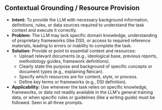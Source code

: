 ## Contextual Grounding / Resource Provision

*   **Intent:** To provide the LLM with necessary background information, definitions, rules, or data sources required to understand the task context and execute it correctly.
*   **Problem:** The LLM may lack specific domain knowledge, understanding of proprietary frameworks (like DSI), or access to required reference materials, leading to errors or inability to complete the task.
*   **Solution:** Provide or point to essential context and resources:
    *   Upload relevant documents (e.g., ideological base, previous reports, methodology guides, framework definitions).
    *   Clearly state the purpose and background of specific concepts or document types (e.g., explaining Neican).
    *   Specify which resources are for content, style, or process.
    *   Define key terms or frameworks (e.g., DSI definition).
*   **Applicability:** Use whenever the task relies on specific knowledge, frameworks, or data not readily available in the LLM's general training data, or when specific rules or guidelines (like a writing guide) must be followed. Seen in all three prompts.